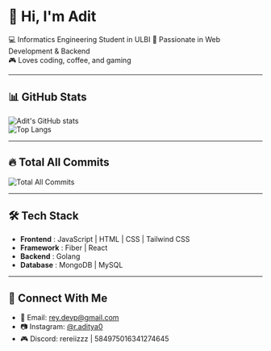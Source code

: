# 👋 Hi, I'm Adit  

💻 Informatics Engineering Student in ULBI
🚀 Passionate in Web Development & Backend  
🎮 Loves coding, coffee, and gaming  

---

## 📊 GitHub Stats  

![Adit's GitHub stats](https://github-readme-stats.vercel.app/api?username=rey-devp&show_icons=true&theme=tokyonight)  
![Top Langs](https://github-readme-stats.vercel.app/api/top-langs/?username=rey-devp&layout=compact&theme=tokyonight)  

---

## 🔥 Total All Commits

![Total All Commits](https://github-readme-stats.vercel.app/api?username=rey-devp&show_icons=true&include_all_commits=true&count_private=true&theme=tokyonight)

---

## 🛠️ Tech Stack  

- **Frontend** : JavaScript | HTML | CSS | Tailwind CSS  
- **Framework** : Fiber | React 
- **Backend** : Golang  
- **Database** : MongoDB | MySQL  

---

## 🤝 Connect With Me  

- 📧 Email: [rey.devp@gmail.com](mailto:rey.devp@gmail.com)  
- 📷 Instagram: [@r.aditya0](https://www.instagram.com/r.aditya0?igsh=MTNhYW1pcWgzeXJ4ZQ==)  
- 🎮 Discord: rereiizzz | 584975016341274645  

